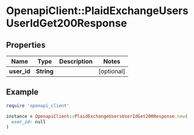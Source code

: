 # OpenapiClient::PlaidExchangeUsersUserIdGet200Response

## Properties

| Name | Type | Description | Notes |
| ---- | ---- | ----------- | ----- |
| **user_id** | **String** |  | [optional] |

## Example

```ruby
require 'openapi_client'

instance = OpenapiClient::PlaidExchangeUsersUserIdGet200Response.new(
  user_id: null
)
```

